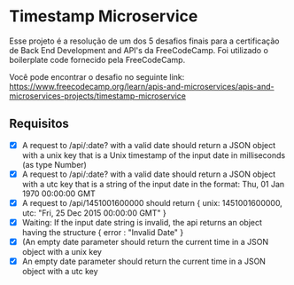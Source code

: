 # Timestamp Microservice

Esse projeto é a resolução de um dos 5 desafios finais para a certificação de Back End Development and API's da FreeCodeCamp. Foi utilizado o boilerplate code fornecido pela FreeCodeCamp.

Você pode encontrar o desafio no seguinte link: https://www.freecodecamp.org/learn/apis-and-microservices/apis-and-microservices-projects/timestamp-microservice


## Requisitos

 - [x] A request to /api/:date? with a valid date should return a JSON object with a unix key that is a Unix timestamp of the input date in milliseconds (as type Number)
 - [x] A request to /api/:date? with a valid date should return a JSON object with a utc key that is a string of the input date in the format: Thu, 01 Jan 1970 00:00:00 GMT
 - [x] A request to /api/1451001600000 should return { unix: 1451001600000, utc: "Fri, 25 Dec 2015 00:00:00 GMT" }
 - [x] Waiting: If the input date string is invalid, the api returns an object having the structure { error : "Invalid Date" }
 - [x] (An empty date parameter should return the current time in a JSON object with a unix key
 - [x] An empty date parameter should return the current time in a JSON object with a utc key